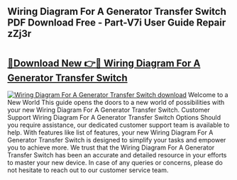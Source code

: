 ## Wiring Diagram For A Generator Transfer Switch PDF Download Free - Part-V7i User Guide Repair zZj3r

# <h2><a href="http://dfmuihs.blite.top/?on=Wiring+Diagram+For+A+Generator+Transfer+Switch">🔗Download New 👉🔴 Wiring Diagram For A Generator Transfer Switch</a></h2>

[![Wiring Diagram For A Generator Transfer Switch download](https://i.imgur.com/lujVjoI.png)](http://dfmuihs.blite.top/?on=Wiring+Diagram+For+A+Generator+Transfer+Switch)
Welcome to a New World This guide opens the doors to a new world of possibilities with your new Wiring Diagram For A Generator Transfer Switch. Customer Support Wiring Diagram For A Generator Transfer Switch Options Should you require assistance, our dedicated customer support team is available to help. With features like list of features, your new Wiring Diagram For A Generator Transfer Switch is designed to simplify your tasks and empower you to achieve more. We trust that the Wiring Diagram For A Generator Transfer Switch has been an accurate and detailed resource in your efforts to master your new device. In case of any queries or concerns, please do not hesitate to reach out to our customer service team.
